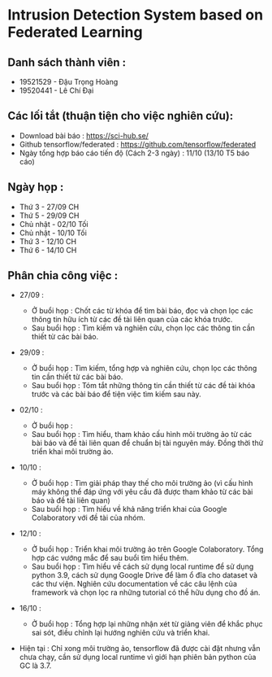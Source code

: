 # Intrusion Detection System based on Federated Learning
## Danh sách thành viên :
- 19521529 - Đậu Trọng Hoàng
- 19520441 - Lê Chí Đại


## Các lối tắt (thuận tiện cho việc nghiên cứu):
- Download bài báo : https://sci-hub.se/
- Github tensorflow/federated : https://github.com/tensorflow/federated
- Ngày tổng hợp báo cáo tiến độ (Cách 2-3 ngày) : 11/10 (13/10 T5 báo cáo)


## Ngày họp :
- Thứ 3 - 27/09 CH
- Thứ 5 - 29/09 CH
- Chủ nhật - 02/10 Tối
- Chủ nhật - 10/10 Tối
- Thứ 3 - 12/10 CH
- Thứ 6 - 14/10 CH

## Phân chia công việc :
- 27/09 : 
  - Ở buổi họp : Chốt các từ khóa để tìm bài báo, đọc và chọn lọc các thông tin hữu ích từ các đề tài liên quan của các khóa trước.
  - Sau buổi họp : Tìm kiếm và nghiên cứu, chọn lọc các thông tin cần thiết từ các bài báo.
- 29/09 : 
  - Ở buổi họp : Tìm kiếm, tổng hợp và nghiên cứu, chọn lọc các thông tin cần thiết từ các bài báo.
  - Sau buổi họp : Tóm tắt những thông tin cần thiết từ các đề tài khóa trước và các bài báo để tiện việc tìm kiếm sau này. 
- 02/10 :
  - Ở buổi họp : 
  - Sau buổi họp : Tìm hiểu, tham khảo cấu hình môi trường ảo từ các bài báo và đề tài liên quan để chuẩn bị tài nguyên máy. Đồng thời thử triển khai môi trường ảo.
- 10/10 :
  - Ở buổi họp : Tìm giải pháp thay thế cho môi trường ảo (vì cấu hình máy không thể đáp ứng với yêu cầu đã được tham khảo từ các bài báo và đề tài liên quan)
  - Sau buổi họp : Tìm hiểu về khả năng triển khai của Google Colaboratory với đề tài của nhóm.
- 12/10 :
  - Ở buổi họp : Triển khai môi trường ảo trên Google Colaboratory. Tổng hợp các vướng mắc để sau buổi tìm hiểu thêm.
  - Sau buổi họp : Tìm hiểu về cách sử dụng local runtime để sử dụng python 3.9, cách sử dụng Google Drive để làm ổ đĩa cho dataset và các thư viện.
                   Nghiên cứu documentation về các câu lệnh của framework và chọn lọc ra những tutorial có thể hữu dụng cho đồ án.
- 16/10 :
  - Ở buổi họp : Tổng hợp lại những nhận xét từ giảng viên để khắc phục sai sót, điều chỉnh lại hướng nghiên cứu và triển khai. 

- Hiện tại : Chỉ xong môi trường ảo, tensorflow đã được cài đặt nhưng vẫn chưa chạy, cần sử dụng local runtime vì giới hạn phiên bản python của GC là 3.7.
